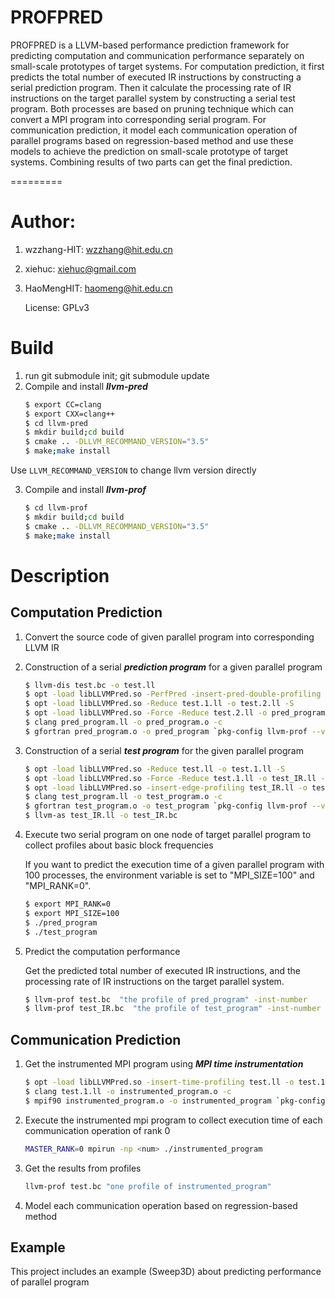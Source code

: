 # PROFPRED

PROFPRED is a LLVM-based performance prediction framework for predicting computation and communication performance separately on small-scale prototypes of target systems. For computation prediction, it first predicts the total number of executed IR instructions by constructing a serial prediction program. Then it calculate the processing rate of IR instructions on the target parallel system by constructing a serial test program. Both processes are based on pruning technique which can convert a MPI program into corresponding serial program. For communication prediction, it model each communication operation of parallel programs based on regression-based method and use these models to achieve the prediction on small-scale prototype of target systems. Combining results of two parts can get the final prediction.

=========
# Author:

1. wzzhang-HIT: <wzzhang@hit.edu.cn>
2. xiehuc: <xiehuc@gmail.com>
3. HaoMengHIT: <haomeng@hit.edu.cn>

   License: GPLv3

# Build

1.  run git submodule init; git submodule update 
2.  Compile and install ***llvm-pred***
	```bash
    $ export CC=clang
    $ export CXX=clang++
	$ cd llvm-pred
    $ mkdir build;cd build
    $ cmake .. -DLLVM_RECOMMAND_VERSION="3.5"
    $ make;make install
	```
Use ``LLVM_RECOMMAND_VERSION`` to change llvm version directly

3.	Compile and install ***llvm-prof***
	```bash
	$ cd llvm-prof
    $ mkdir build;cd build
    $ cmake .. -DLLVM_RECOMMAND_VERSION="3.5"
    $ make;make install
	```

# Description

## Computation Prediction

1.	Convert the source code of given parallel program into corresponding LLVM IR
2.	Construction of a serial ***prediction program*** for a given parallel program
	```bash
    $ llvm-dis test.bc -o test.ll
	$ opt -load libLLVMPred.so -PerfPred -insert-pred-double-profiling test.ll -o test.1.ll -S
	$ opt -load libLLVMPred.so -Reduce test.1.ll -o test.2.ll -S
	$ opt -load libLLVMPred.so -Force -Reduce test.2.ll -o pred_program.ll -S
    $ clang pred_program.ll -o pred_program.o -c
    $ gfortran pred_program.o -o pred_program `pkg-config llvm-prof --variable=profile_rt_lib`
	```

3.	Construction of a serial ***test program*** for the given parallel program
	```bash
	$ opt -load libLLVMPred.so -Reduce test.ll -o test.1.ll -S
	$ opt -load libLLVMPred.so -Force -Reduce test.1.ll -o test_IR.ll -S
	$ opt -load libLLVMPred.so -insert-edge-profiling test_IR.ll -o test_program.ll -S
    $ clang test_program.ll -o test_program.o -c
    $ gfortran test_program.o -o test_program `pkg-config llvm-prof --variable=profile_rt_lib`
	$ llvm-as test_IR.ll -o test_IR.bc
	```

4.	Execute two serial program on one node of target parallel program to collect profiles about basic block frequencies

	If you want to predict the execution time of a given parallel program with 100 processes, the environment variable is set to "MPI_SIZE=100" and "MPI_RANK=0".
	```bash
	$ export MPI_RANK=0
	$ export MPI_SIZE=100
	$ ./pred_program
	$ ./test_program
	```
5.	Predict the computation performance	

	Get the predicted total number of executed IR instructions, and the processing rate of IR instructions on the target parallel system.    
	```bash
	$ llvm-prof test.bc  "the profile of pred_program" -inst-number
	$ llvm-prof test_IR.bc  "the profile of test_program" -inst-number
	```

## Communication Prediction

1.	Get the instrumented MPI program using ***MPI time instrumentation***
	```bash
    $ opt -load libLLVMPred.so -insert-time-profiling test.ll -o test.1.ll -S
    $ clang test.1.ll -o instrumented_program.o -c
    $ mpif90 instrumented_program.o -o instrumented_program `pkg-config llvm-prof --variable=profile_rt_lib`
	```

2.	Execute  the instrumented mpi program to collect execution time of each communication operation of rank 0
	```bash
    MASTER_RANK=0 mpirun -np <num> ./instrumented_program 
	```

3.	Get the results from profiles
	```bash
	llvm-prof test.bc "one profile of instrumented_program"
	```
4.	Model each communication operation based on regression-based method

## Example

This project includes an example (Sweep3D) about predicting performance of parallel program
